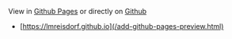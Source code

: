 View in [Github Pages](https://lmreisdorf.github.io/) or directly on [Github](https://github.com/lmreisdorf/) 
* [https://lmreisdorf.github.io](/add-github-pages-preview.html)
